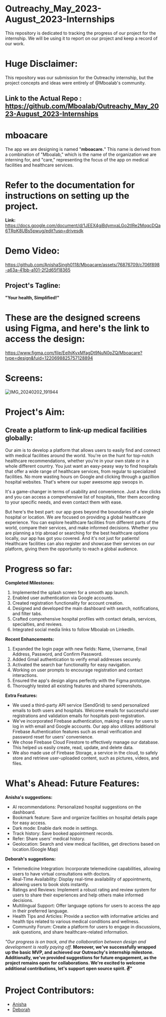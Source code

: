 # Outreachy_May_2023-August_2023-Internships

This repository is dedicated to tracking the progress of our project for the internship. We will be using it to report on our project and keep a record of our work.

# Huge Disclaimer:
This repository was our submission for the Outreachy internship, but the project concepts and ideas were entirely of @Mboalab's community.

## Link to the Actual Repo : https://github.com/Mboalab/Outreachy_May_2023-August_2023-Internships

# mboacare
The app we are designing is named "**mboacare.**" This name is derived from a combination of "Mboalab," which is the name of the organization we are interning for, and "care," representing the focus of the app on medical facilities and healthcare services.

# Refer to the documentation for instructions on setting up the project.

**Link:** https://docs.google.com/document/d/1JEEX4giBdymxaLGo2tIRe2MqqcDQa6TRpK8UBs5pwug/edit?usp=drivesdk

# Demo Video:

https://github.com/AnishaSingh0118/Mboacare/assets/76876709/c706f898-a63a-41bb-a101-2f2d65f18365



## Project's Tagline: 
**"Your health, Simplified!"**


# These are the designed screens using Figma, and here's the link to access the design:

https://www.figma.com/file/EelhjKyxMfagDt9NuN0pZQ/Mboacare?type=design&fuid=1220698825757128894

# Screens:

![IMG_20240202_191944](https://github.com/AnishaSingh0118/Mboacare/assets/76876709/29a3eb72-6c9e-4c12-a8c0-c703516a70e1)





# Project's Aim:

## Create a platform to link-up medical facilities globally:

Our aim is to develop a platform that allows users to easily find and connect with medical facilities around the world. You're on the hunt for top-notch healthcare recommendations, whether you're in your own state or in a whole different country. You just want an easy-peasy way to find hospitals that offer a wide range of healthcare services, from regular to specialized facilities. No more wasting hours on Google and clicking through a gazillion hospital websites. That's where our super awesome app swoops in.

It's a game-changer in terms of usability and convenience. Just a few clicks and you can access a comprehensive list of hospitals, filter them according to your specific needs, and even contact them with ease.

But here's the best part: our app goes beyond the boundaries of a single hospital or location. We are focused on providing a global healthcare experience. You can explore healthcare facilities from different parts of the world, compare their services, and make informed decisions. Whether you are planning a trip abroad or searching for the best healthcare options locally, our app has got you covered. And it's not just for patients! Healthcare facilities can also register and showcase their services on our platform, giving them the opportunity to reach a global audience.


# Progress so far:

**Completed Milestones:**
1. Implemented the splash screen for a smooth app launch.
2. Enabled user authentication via Google accounts.
3. Created registration functionality for account creation.
4. Designed and developed the main dashboard with search, notifications, and filter tabs.
5. Crafted comprehensive hospital profiles with contact details, services, specialties, and reviews.
6. Integrated social media links to follow Mboalab on LinkedIn.

**Recent Enhancements:**
1. Expanded the login page with new fields: Name, Username, Email Address, Password, and Confirm Password.
2. Added Gmail authentication to verify email addresses securely.
3. Activated the search bar functionality for easy navigation.
4. Working on user prompts to encourage registration and contact interactions.
5. Ensured the app's design aligns perfectly with the Figma prototype.
6. Thoroughly tested all existing features and shared screenshots.

**Extra Features:**
- We used a third-party API service (SendGrid) to send personalized emails to both users and hospitals. Welcome emails for successful user registrations and validation emails for hospitals post-registration. 
- We've incorporated Firebase authentication, making it easy for users to log in with email and Google accounts. Our app also utilizes additional Firebase Authentication features such as email verification and password reset for users' convenience.
- We chose Firebase Cloud Firestore to effectively manage our database. This helped us easily create, read, update, and delete data.
- We also made use of Firebase Storage, a service in the cloud, to safely store and retrieve user-uploaded content, such as pictures, videos, and files.

# **What's Ahead: Future Features:**
**Anisha's suggestions:**
- AI recommendations: Personalized hospital suggestions on the dashboard.
- Bookmark feature: Save and organize facilities on hospital details page for easy access.
- Dark mode: Enable dark mode in settings.
- Track history: Save booked appointment records.
- Refer: Share users' medical history.
- Geolocation: Search and view medical facilities, get directions based on location.(Google Map)

**Deborah's suggestions:**
- Telemedicine Integration: Incorporate telemedicine capabilities, allowing users to have virtual consultations with doctors.
- Real-Time Availability: Display real-time availability of appointments, allowing users to book slots instantly.
- Ratings and Reviews: Implement a robust rating and review system for users to share their experiences and help others make informed decisions.
- Multilingual Support: Offer language options for users to access the app in their preferred language.
- Health Tips and Articles: Provide a section with informative articles and health tips related to various medical conditions and wellness.
- Community Forum: Create a platform for users to engage in discussions, ask questions, and share healthcare-related information.

*"Our progress is on track, and the collaboration between design and development is really paying off.*
**Moreover, we've successfully wrapped up the basic MVP, and achieved our Outreachy's internship milestone. Additionally, we've provided suggestions for future engagement, as the project remains open for collaborations. We're excited to welcome additional contributions, let's support open source spirit. ✌"**

# Project Contributors:

- [Anisha](https://github.com/AnishaSingh0118)
- [Deborah](https://github.com/dearlydebbie)

